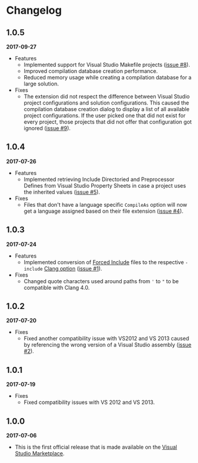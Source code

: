 # Changelog


## 1.0.5

**2017-09-27**

* Features
	* Implemented support for Visual Studio Makefile projects ([issue #8](https://github.com/CoatiSoftware/vs-sourcetrail/issues/8)).
	* Improved compilation database creation performance.
	* Reduced memory usage while creating a compilation database for a large solution.
* Fixes
	* The extension did not respect the difference between Visual Studio project configurations and solution configurations. This caused the compilation database creation dialog to display a list of all available project configurations. If the user picked one that did not exist for every project, those projects that did not offer that configuration got ignored ([issue #9](https://github.com/CoatiSoftware/vs-sourcetrail/issues/4)).


## 1.0.4

**2017-07-26**

* Features
	* Implemented retrieving Include Directoried and Preprocessor Defines from Visual Studio Property Sheets in case a project uses the inherited values ([issue #5](https://github.com/CoatiSoftware/vs-sourcetrail/issues/5)).
* Fixes
	* Files that don't have a language specific `CompileAs` option will now get a language assigned based on their file extension ([issue #4](https://github.com/CoatiSoftware/vs-sourcetrail/issues/4)).


## 1.0.3

**2017-07-24**

* Features
	* Implemented conversion of [Forced Include](https://msdn.microsoft.com/en-us/library/8c5ztk84.aspx) files to the respective `-include` [Clang option](http://clang.llvm.org/docs/CommandGuide/clang.html#cmdoption-include) ([issue #1](https://github.com/CoatiSoftware/vs-sourcetrail/issues/1)).
* Fixes
	* Changed quote characters used around paths from `'` to `"` to be compatible with Clang 4.0.


## 1.0.2

**2017-07-20**

* Fixes
	* Fixed another compatibility issue with VS2012 and VS 2013 caused by referencing the wrong version of a Visual Studio assembly ([issue #2](https://github.com/CoatiSoftware/vs-sourcetrail/issues/2)).


## 1.0.1

**2017-07-19**

* Fixes
	* Fixed compatibility issues with VS 2012 and VS 2013.


## 1.0.0

**2017-07-06**

* This is the first official release that is made available on the [Visual Studio Marketplace](https://marketplace.visualstudio.com/items?itemName=vs-publisher-1208751.SourcetrailExtension).
